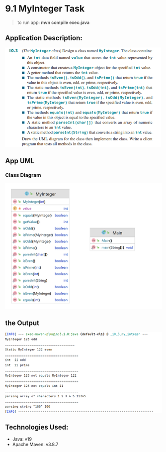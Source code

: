 # 9.1 MyInteger Task
> to run app: **mvn compile exec:java**

## Application Description:
![app description](images/app_description.png)

## App UML
### Class Diagram
![class diagram](images/UML.png)

## the Output
![Output](images/output.png)

## Technologies Used:
* Java: v19
* Apache Maven: v3.8.7
